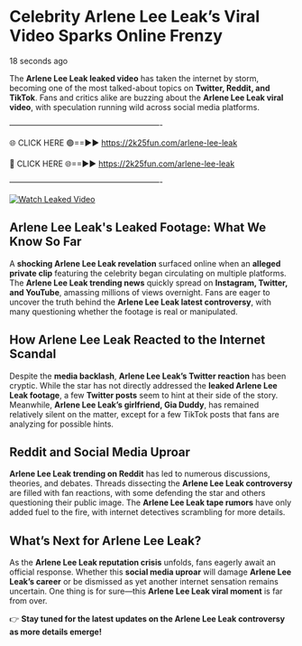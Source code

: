 # Celebrity Arlene Lee Leak’s Viral Video Sparks Online Frenzy

18 seconds ago

The **Arlene Lee Leak leaked video** has taken the internet by storm, becoming one of the most talked-about topics on **Twitter, Reddit, and TikTok**. Fans and critics alike are buzzing about the **Arlene Lee Leak viral video**, with speculation running wild across social media platforms.

———————————————————-

🌐 CLICK HERE 🟢==►► https://2k25fun.com/arlene-lee-leak

🔴 CLICK HERE 🌐==►► https://2k25fun.com/arlene-lee-leak

———————————————————-

[![Watch Leaked Video](https://miro.medium.com/v2/resize:fit:828/format:webp/1*cilzJN44JGOrTw9NJCrNHA.gif "Watch Leaked Video")](https://2k25fun.com/arlene-lee-leak)

## **Arlene Lee Leak's Leaked Footage: What We Know So Far**  
A **shocking Arlene Lee Leak revelation** surfaced online when an **alleged private clip** featuring the celebrity began circulating on multiple platforms. The **Arlene Lee Leak trending news** quickly spread on **Instagram, Twitter, and YouTube**, amassing millions of views overnight. Fans are eager to uncover the truth behind the **Arlene Lee Leak latest controversy**, with many questioning whether the footage is real or manipulated.  

## **How Arlene Lee Leak Reacted to the Internet Scandal**  
Despite the **media backlash**, **Arlene Lee Leak’s Twitter reaction** has been cryptic. While the star has not directly addressed the **leaked Arlene Lee Leak footage**, a few **Twitter posts** seem to hint at their side of the story. Meanwhile, **Arlene Lee Leak’s girlfriend, Gia Duddy**, has remained relatively silent on the matter, except for a few TikTok posts that fans are analyzing for possible hints.  

## **Reddit and Social Media Uproar**  
**Arlene Lee Leak trending on Reddit** has led to numerous discussions, theories, and debates. Threads dissecting the **Arlene Lee Leak controversy** are filled with fan reactions, with some defending the star and others questioning their public image. The **Arlene Lee Leak tape rumors** have only added fuel to the fire, with internet detectives scrambling for more details.  

## **What’s Next for Arlene Lee Leak?**  
As the **Arlene Lee Leak reputation crisis** unfolds, fans eagerly await an official response. Whether this **social media uproar** will damage **Arlene Lee Leak’s career** or be dismissed as yet another internet sensation remains uncertain. One thing is for sure—this **Arlene Lee Leak viral moment** is far from over.  

👉 **Stay tuned for the latest updates on the Arlene Lee Leak controversy as more details emerge!**  